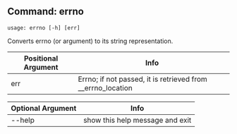 ## Command: errno ##
```
usage: errno [-h] [err]
```
Converts errno (or argument) to its string representation.  

| Positional Argument | Info |
|---------------------|------|
| err | Errno; if not passed, it is retrieved from __errno_location |

| Optional Argument | Info |
|---------------------|------|
| --help | show this help message and exit |


